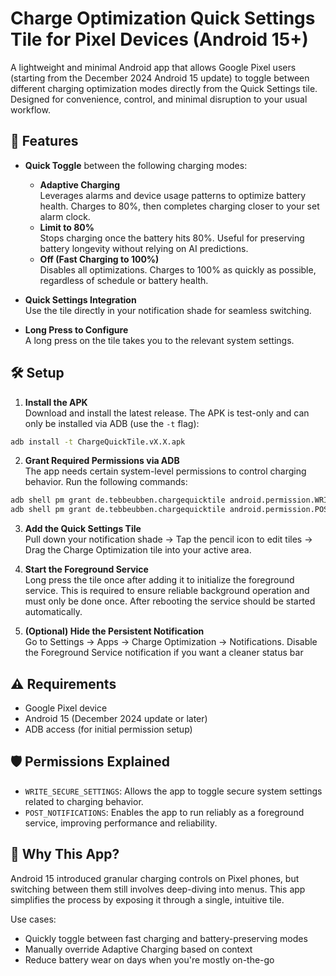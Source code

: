 # Charge Optimization Quick Settings Tile for Pixel Devices (Android 15+)  
  
A lightweight and minimal Android app that allows Google Pixel users (starting from the December 2024 Android 15 update) to toggle between different charging optimization modes directly from the Quick Settings tile. Designed for convenience, control, and minimal disruption to your usual workflow.  
  
## 🚀 Features  
  
- **Quick Toggle** between the following charging modes:  
    - **Adaptive Charging**    
 Leverages alarms and device usage patterns to optimize battery health. Charges to 80%, then completes charging closer to your set alarm clock.  
    - **Limit to 80%**    
 Stops charging once the battery hits 80%. Useful for preserving battery longevity without relying on AI predictions.  
    - **Off (Fast Charging to 100%)**    
 Disables all optimizations. Charges to 100% as quickly as possible, regardless of schedule or battery health.  
  
- **Quick Settings Integration**    
 Use the tile directly in your notification shade for seamless switching.  
  
- **Long Press to Configure**    
 A long press on the tile takes you to the relevant system settings.
  
## 🛠️ Setup  

1. **Install the APK**    
 Download and install the latest release. The APK is test-only and can only be installed via ADB (use the `-t` flag):

  ```bash
  adb install -t ChargeQuickTile.vX.X.apk
  ```
  
2. **Grant Required Permissions via ADB**    
 The app needs certain system-level permissions to control charging behavior. Run the following commands:

  ```bash
  adb shell pm grant de.tebbeubben.chargequicktile android.permission.WRITE_SECURE_SETTINGS
  adb shell pm grant de.tebbeubben.chargequicktile android.permission.POST_NOTIFICATIONS
  ```

3. **Add the Quick Settings Tile**  
  Pull down your notification shade → Tap the pencil icon to edit tiles → Drag the Charge Optimization tile into your active area.  
  
4. **Start the Foreground Service**  
  Long press the tile once after adding it to initialize the foreground service. This is required to ensure reliable background operation and must only be done once. After rebooting the service should be started automatically.

5. **(Optional) Hide the Persistent Notification**  
  Go to Settings → Apps → Charge Optimization → Notifications. Disable the Foreground Service notification if you want a cleaner status bar

## ⚠️ Requirements

-   Google Pixel device
-   Android 15 (December 2024 update or later)
-   ADB access (for initial permission setup)

## 🛡️ Permissions Explained

-   `WRITE_SECURE_SETTINGS`: Allows the app to toggle secure system settings related to charging behavior.
-   `POST_NOTIFICATIONS`: Enables the app to run reliably as a foreground service, improving performance and reliability.

## 🧠 Why This App?
Android 15 introduced granular charging controls on Pixel phones, but switching between them still involves deep-diving into menus. This app simplifies the process by exposing it through a single, intuitive tile.

Use cases:
-  Quickly toggle between fast charging and battery-preserving modes
-  Manually override Adaptive Charging based on context
-  Reduce battery wear on days when you're mostly on-the-go
